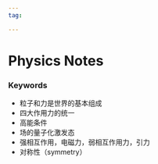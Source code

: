 ```yaml
---
tag:

---
```


# Physics Notes

### Keywords
- 粒子和力是世界的基本组成
- 四大作用力的统一
- 高能条件
- 场的量子化激发态
- 强相互作用，电磁力，弱相互作用力，引力
- 对称性（symmetry）